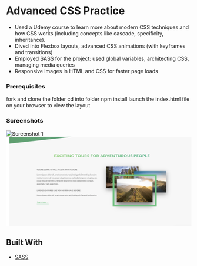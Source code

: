 # Advanced CSS Practice

- Used a Udemy course to learn more about modern CSS techniques and how CSS works (including concepts like cascade, specificity, inheritance).
- Dived into Flexbox layouts, advanced CSS animations (with keyframes and transitions)
- Employed SASS for the project: used global variables, architecting CSS, managing media queries
- Responsive images in HTML and CSS for faster page loads

### Prerequisites

fork and clone the folder
cd into folder
npm install
launch the index.html file on your browser to view the layout

### Screenshots

![Screenshot 1](project-screenshots/screenshot_1.png)
![Screenshot 2](project-screenshots/screenshot_2.png)

## Built With

- [SASS](https://sass-lang.com/)
